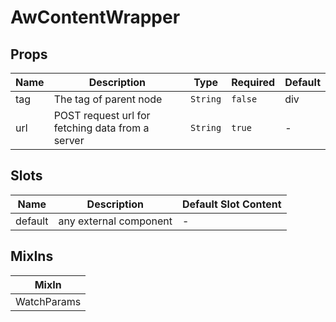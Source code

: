 # AwContentWrapper

## Props

<!-- @vuese:AwContentWrapper:props:start -->
|Name|Description|Type|Required|Default|
|---|---|---|---|---|
|tag|The tag of parent node|`String`|`false`|div|
|url|POST request url for fetching data from a server|`String`|`true`|-|

<!-- @vuese:AwContentWrapper:props:end -->










## Slots

<!-- @vuese:AwContentWrapper:slots:start -->
|Name|Description|Default Slot Content|
|---|---|---|
|default|any external component|-|

<!-- @vuese:AwContentWrapper:slots:end -->










## MixIns

<!-- @vuese:AwContentWrapper:mixIns:start -->
|MixIn|
|---|
|WatchParams|

<!-- @vuese:AwContentWrapper:mixIns:end -->


